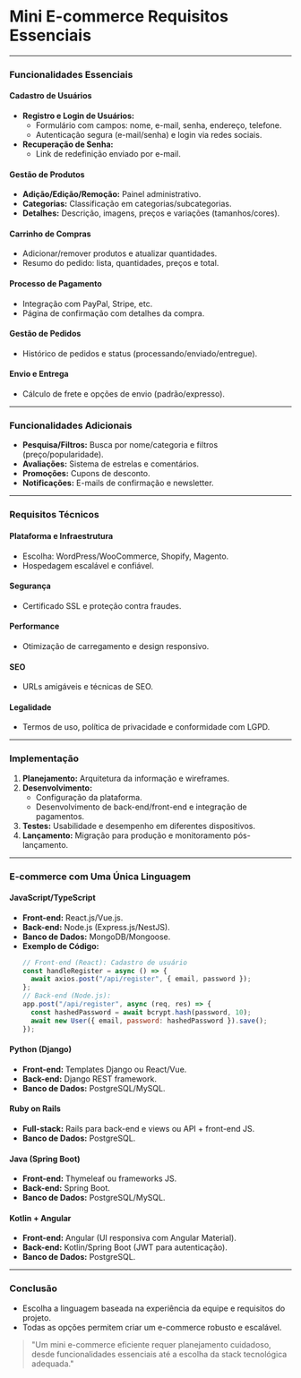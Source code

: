 # Mini E-commerce Requisitos Essenciais

---

### **Funcionalidades Essenciais**

#### **Cadastro de Usuários**

- **Registro e Login de Usuários:**
  - Formulário com campos: nome, e-mail, senha, endereço, telefone.
  - Autenticação segura (e-mail/senha) e login via redes sociais.
- **Recuperação de Senha:**
  - Link de redefinição enviado por e-mail.

#### **Gestão de Produtos**

- **Adição/Edição/Remoção:** Painel administrativo.
- **Categorias:** Classificação em categorias/subcategorias.
- **Detalhes:** Descrição, imagens, preços e variações (tamanhos/cores).

#### **Carrinho de Compras**

- Adicionar/remover produtos e atualizar quantidades.
- Resumo do pedido: lista, quantidades, preços e total.

#### **Processo de Pagamento**

- Integração com PayPal, Stripe, etc.
- Página de confirmação com detalhes da compra.

#### **Gestão de Pedidos**

- Histórico de pedidos e status (processando/enviado/entregue).

#### **Envio e Entrega**

- Cálculo de frete e opções de envio (padrão/expresso).

---

### **Funcionalidades Adicionais**

- **Pesquisa/Filtros:** Busca por nome/categoria e filtros (preço/popularidade).
- **Avaliações:** Sistema de estrelas e comentários.
- **Promoções:** Cupons de desconto.
- **Notificações:** E-mails de confirmação e newsletter.

---

### **Requisitos Técnicos**

#### **Plataforma e Infraestrutura**

- Escolha: WordPress/WooCommerce, Shopify, Magento.
- Hospedagem escalável e confiável.

#### **Segurança**

- Certificado SSL e proteção contra fraudes.

#### **Performance**

- Otimização de carregamento e design responsivo.

#### **SEO**

- URLs amigáveis e técnicas de SEO.

#### **Legalidade**

- Termos de uso, política de privacidade e conformidade com LGPD.

---

### **Implementação**

1. **Planejamento:** Arquitetura da informação e wireframes.
2. **Desenvolvimento:**
   - Configuração da plataforma.
   - Desenvolvimento de back-end/front-end e integração de pagamentos.
3. **Testes:** Usabilidade e desempenho em diferentes dispositivos.
4. **Lançamento:** Migração para produção e monitoramento pós-lançamento.

---

### **E-commerce com Uma Única Linguagem**

#### **JavaScript/TypeScript**

- **Front-end:** React.js/Vue.js.
- **Back-end:** Node.js (Express.js/NestJS).
- **Banco de Dados:** MongoDB/Mongoose.
- **Exemplo de Código:**
  ```javascript
  // Front-end (React): Cadastro de usuário
  const handleRegister = async () => {
    await axios.post("/api/register", { email, password });
  };
  // Back-end (Node.js):
  app.post("/api/register", async (req, res) => {
    const hashedPassword = await bcrypt.hash(password, 10);
    await new User({ email, password: hashedPassword }).save();
  });
  ```

#### **Python (Django)**

- **Front-end:** Templates Django ou React/Vue.
- **Back-end:** Django REST framework.
- **Banco de Dados:** PostgreSQL/MySQL.

#### **Ruby on Rails**

- **Full-stack:** Rails para back-end e views ou API + front-end JS.
- **Banco de Dados:** PostgreSQL.

#### **Java (Spring Boot)**

- **Front-end:** Thymeleaf ou frameworks JS.
- **Back-end:** Spring Boot.
- **Banco de Dados:** PostgreSQL/MySQL.

#### **Kotlin + Angular**

- **Front-end:** Angular (UI responsiva com Angular Material).
- **Back-end:** Kotlin/Spring Boot (JWT para autenticação).
- **Banco de Dados:** PostgreSQL.

---

### **Conclusão**

- Escolha a linguagem baseada na experiência da equipe e requisitos do projeto.
- Todas as opções permitem criar um e-commerce robusto e escalável.

> "Um mini e-commerce eficiente requer planejamento cuidadoso, desde funcionalidades essenciais até a escolha da stack tecnológica adequada."
